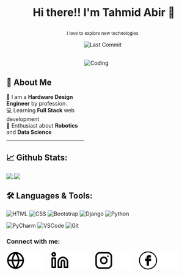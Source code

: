 # <p align="center">️ **Hi there!! I'm Tahmid Abir** 👋 </p>
<p align="center">️<small>I love to explore new technologies</small></p>

<p align="center">


</a>
<img alt="Last Commit" src="https://img.shields.io/github/last-commit/tahmidabir/tahmidabir?logo=markdown&label=LAST+UPDATE&color=29bf12&style=flat">
</p>
</br>
<img align="right" alt="Coding" width="300" height="225" src="https://miro.medium.com/max/1400/0*C-cPP9D2MIyeexAT.gif">
</br>

##   👨 **About Me**

🚀 I am a **Hardware Design Engineer** by profession.<br/>
💻 Learning **Full Stack** web development <br/>
🤖 Enthusiast about **Robotics** and **Data Science**

---

## 📈 **Github Stats:**

<a href="https://github.com/tahmidabir">
<img width="440" align="center" src="https://github-readme-stats.vercel.app/api?username=tahmidabir&show_icons=true&include_all_commits=true&theme=tokyonight&count_private=true">
</a>
<a href="https://github.com/tahmidabir/github-readme-stats">
<img align="center" src="https://github-readme-stats.anuraghazra1.vercel.app/api/top-langs/?username=tahmidabir&layout=compact&theme=tokyonight" />
</a>

</br>

## 🛠️ **Languages & Tools:**

![HTML](https://img.shields.io/badge/html%20-%23E34F26.svg?&style=for-the-badge&logo=html5&logoColor=white)
![CSS](https://img.shields.io/badge/css%20-%231572B6.svg?&style=for-the-badge&logo=css3&logoColor=white)
![Bootstrap](https://img.shields.io/badge/Bootstrap-563D7C?style=for-the-badge&logo=bootstrap&logoColor=white)
![Django](https://img.shields.io/badge/-Django-blue?style=for-the-badge&logo=django)
![Python](https://img.shields.io/badge/-Python-green?&style=for-the-badge&logo=python&ogoColor=white)

![PyCharm](https://img.shields.io/badge/-Pycharm-019733?style=for-the-badge&logo=pycharm)
![VSCode](https://img.shields.io/badge/-vscode-007ACC?style=for-the-badge&logo=visual-studio-code)
![Git](https://img.shields.io/badge/git%20-%23F05032.svg?&style=for-the-badge&logo=git&logoColor=white)


[//]: # (## 🌐 **Reach out to me:** ️)

[//]: # ()
[//]: # ([<img src="https://img.shields.io/badge/LinkedIn-informational?style=for-the-badge&labelColor=black&logo=linkedin&logoColor=0077b5&&color=0077b5"/>][linkedin])

[//]: # ([<img src="https://img.shields.io/badge/Gmail-informational?style=for-the-badge&labelColor=black&logoColor=d14836&logo=gmail&color=d14836"/>][gmail])

[//]: # ([<img src="https://img.shields.io/badge/Github-informational?style=for-the-badge&labelColor=black&logo=github&color=7d88e6"/>][github])

[//]: # ([<img src="	https://img.shields.io/badge/Facebook-1877F2?style=for-the-badge&logo=facebook&logoColor=white"/>][facebook])

[//]: # ([<img src="https://img.shields.io/badge/tahmidabir.me-000000?style=for-the-badge&logo=About.me&logoColor=white"/>][website])

[//]: # (<!-- Links of Definitions -->)

[//]: # ()
[//]: # ([linkedin]: https://www.linkedin.com/in/tahmidabir/)

[//]: # ([gmail]: mailto:tahmidabir2017@gmail.com)

[//]: # ([github]: https://github.com/tahmidabir)

[//]: # ()
[//]: # ([facebook]: https://www.facebook.com/tahmidabir2017)

[//]: # ([website]:www.tahmidabir.me)




### Connect with me:

[![website](./img/globe-light.svg)](https://tahmidabir.me#gh-light-mode-only)
[![website](./img/globe-dark.svg)](https://tahmidabir.me#gh-dark-mode-only)
&nbsp;&nbsp;
[![website](./img/linkedin-light.svg)](https://linkedin.com/in/tahmidabir#gh-light-mode-only)
[![website](./img/linkedin-dark.svg)](https://linkedin.com/in/tahmidabir#gh-dark-mode-only)
&nbsp;&nbsp;
[![website](./img/instagram-light.svg)](https://www.instagram.com/_tahmid.abir/#gh-light-mode-only)
[![website](./img/instagram-dark.svg)](https://www.instagram.com/_tahmid.abir/#gh-dark-mode-only)
&nbsp;&nbsp;
[![website](./img/facebook-light.svg)](https://www.facebook.com/tahmidabir2017#gh-light-mode-only)
[![website](./img/facebook-dark.svg)](https://www.facebook.com/tahmidabir2017#gh-dark-mode-only)

